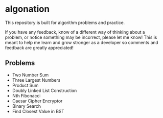 # algonation

This repository is built for algorithm problems and practice.

If you have any feedback, know of a different way of thinking about a problem, or notice something may be incorrect, please let me know! This is meant to help me learn and grow stronger as a developer so comments and feedback are greatly appreciated!

## Problems

- Two Number Sum
- Three Largest Numbers
- Product Sum
- Doubly Linked List Construction
- Nth Fibonacci
- Caesar Cipher Encryptor
- Binary Search
- Find Closest Value in BST
